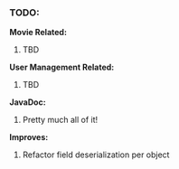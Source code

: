 <h3>TODO:</h3>

<b>Movie Related:</b>
<ol>
<li>TBD</li>
</ol>

<b>User Management Related:</b>
<ol>
<li>TBD</li>
</ol>

<b>JavaDoc:</b>
<ol>
<li>Pretty much all of it!</li>
</ol>

<b>Improves:</b>
<ol>
<li>Refactor field deserialization per object</li>
</ol>
